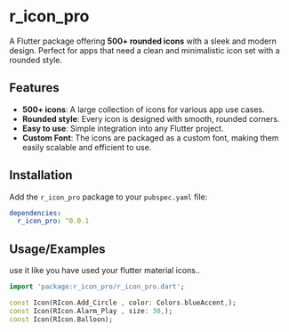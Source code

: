 # r_icon_pro

A Flutter package offering **500+ rounded icons** with a sleek and modern design. Perfect for apps that need a clean and minimalistic icon set with a rounded style.

## Features
- **500+ icons**: A large collection of icons for various app use cases.
- **Rounded style**: Every icon is designed with smooth, rounded corners.
- **Easy to use**: Simple integration into any Flutter project.
- **Custom Font**: The icons are packaged as a custom font, making them easily scalable and efficient to use.

## Installation

Add the `r_icon_pro` package to your `pubspec.yaml` file:

```yaml
dependencies:
  r_icon_pro: ^0.0.1
  ```


## Usage/Examples
use it like you have used your flutter material icons..

```dart
import 'package:r_icon_pro/r_icon_pro.dart';

const Icon(RIcon.Add_Circle , color: Colors.blueAccent,);
const Icon(RIcon.Alarm_Play , size: 30,);
const Icon(RIcon.Balloon);

```

